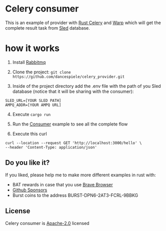 # Celery consumer

This is an example of provider with [Rust Celery](https://rusty-celery.github.io/) and [Warp](https://github.com/seanmonstar/warp) which will get the complete result task from [Sled](https://sled.rs/) database.

# how it works

1. Install [Rabbitmq](https://www.rabbitmq.com/)

2. Clone the project: `git clone https://github.com/dancespiele/celery_provider.git` 

3. Inside of the project directory add the .env file with the path of you Sled database (notice that it will be sharing with the consumer):

```
SLED_URL=[YOUR SLED PATH]
AMPQ_ADDR=[YOUR AMPQ URL]
```

4. Execute `cargo run`

5. Run the [Consumer](https://github.com/dancespiele/celery_provider) example to see all the complete flow

6. Execute this curl

```
curl --location --request GET 'http://localhost:3000/hello' \
--header 'Content-Type: application/json'
```

## Do you like it?

If you liked, please help me to make more different examples in rust with:

- BAT rewards in case that you use [Brave Browser](https://brave.com/)
- [Github Sponsors](https://github.com/sponsors/dancespiele)
- Burst coins to the address BURST-DPN6-2AT3-FCRL-9BBKG

## License

Celery consumer is [Apache-2.0](LICENSE.md) licensed